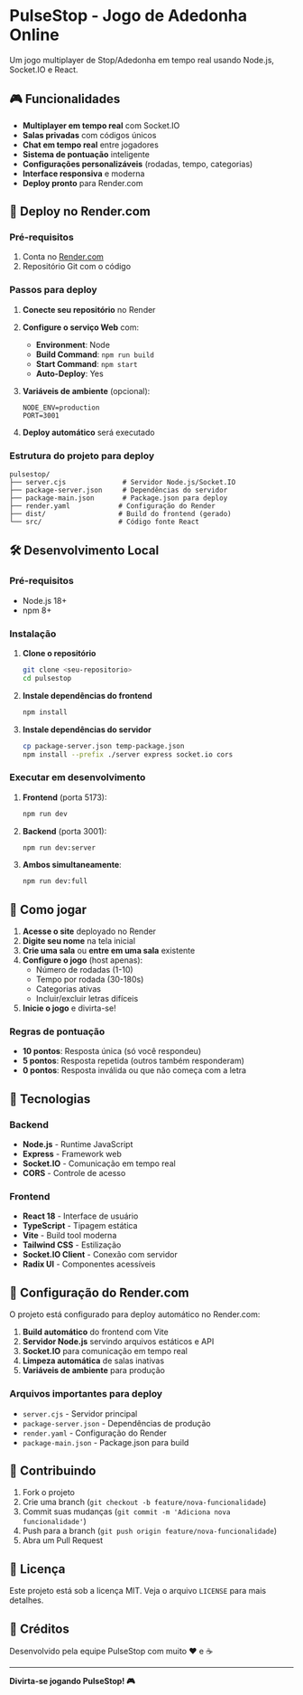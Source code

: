 # PulseStop - Jogo de Adedonha Online

Um jogo multiplayer de Stop/Adedonha em tempo real usando Node.js, Socket.IO e React.

## 🎮 Funcionalidades

- **Multiplayer em tempo real** com Socket.IO
- **Salas privadas** com códigos únicos
- **Chat em tempo real** entre jogadores
- **Sistema de pontuação** inteligente
- **Configurações personalizáveis** (rodadas, tempo, categorias)
- **Interface responsiva** e moderna
- **Deploy pronto** para Render.com

## 🚀 Deploy no Render.com

### Pré-requisitos
1. Conta no [Render.com](https://render.com)
2. Repositório Git com o código

### Passos para deploy

1. **Conecte seu repositório** no Render
2. **Configure o serviço Web** com:
   - **Environment**: Node
   - **Build Command**: `npm run build`
   - **Start Command**: `npm start`
   - **Auto-Deploy**: Yes

3. **Variáveis de ambiente** (opcional):
   ```
   NODE_ENV=production
   PORT=3001
   ```

4. **Deploy automático** será executado

### Estrutura do projeto para deploy

```
pulsestop/
├── server.cjs              # Servidor Node.js/Socket.IO
├── package-server.json     # Dependências do servidor
├── package-main.json       # Package.json para deploy
├── render.yaml            # Configuração do Render
├── dist/                  # Build do frontend (gerado)
└── src/                   # Código fonte React
```

## 🛠️ Desenvolvimento Local

### Pré-requisitos
- Node.js 18+
- npm 8+

### Instalação

1. **Clone o repositório**
   ```bash
   git clone <seu-repositorio>
   cd pulsestop
   ```

2. **Instale dependências do frontend**
   ```bash
   npm install
   ```

3. **Instale dependências do servidor**
   ```bash
   cp package-server.json temp-package.json
   npm install --prefix ./server express socket.io cors
   ```

### Executar em desenvolvimento

1. **Frontend** (porta 5173):
   ```bash
   npm run dev
   ```

2. **Backend** (porta 3001):
   ```bash
   npm run dev:server
   ```

3. **Ambos simultaneamente**:
   ```bash
   npm run dev:full
   ```

## 🎯 Como jogar

1. **Acesse o site** deployado no Render
2. **Digite seu nome** na tela inicial
3. **Crie uma sala** ou **entre em uma sala** existente
4. **Configure o jogo** (host apenas):
   - Número de rodadas (1-10)
   - Tempo por rodada (30-180s)
   - Categorias ativas
   - Incluir/excluir letras difíceis
5. **Inicie o jogo** e divirta-se!

### Regras de pontuação
- **10 pontos**: Resposta única (só você respondeu)
- **5 pontos**: Resposta repetida (outros também responderam)
- **0 pontos**: Resposta inválida ou que não começa com a letra

## 🔧 Tecnologias

### Backend
- **Node.js** - Runtime JavaScript
- **Express** - Framework web
- **Socket.IO** - Comunicação em tempo real
- **CORS** - Controle de acesso

### Frontend
- **React 18** - Interface de usuário
- **TypeScript** - Tipagem estática
- **Vite** - Build tool moderna
- **Tailwind CSS** - Estilização
- **Socket.IO Client** - Conexão com servidor
- **Radix UI** - Componentes acessíveis

## 📝 Configuração do Render.com

O projeto está configurado para deploy automático no Render.com:

1. **Build automático** do frontend com Vite
2. **Servidor Node.js** servindo arquivos estáticos e API
3. **Socket.IO** para comunicação em tempo real
4. **Limpeza automática** de salas inativas
5. **Variáveis de ambiente** para produção

### Arquivos importantes para deploy
- `server.cjs` - Servidor principal
- `package-server.json` - Dependências de produção
- `render.yaml` - Configuração do Render
- `package-main.json` - Package.json para build

## 🤝 Contribuindo

1. Fork o projeto
2. Crie uma branch (`git checkout -b feature/nova-funcionalidade`)
3. Commit suas mudanças (`git commit -m 'Adiciona nova funcionalidade'`)
4. Push para a branch (`git push origin feature/nova-funcionalidade`)
5. Abra um Pull Request

## 📄 Licença

Este projeto está sob a licença MIT. Veja o arquivo `LICENSE` para mais detalhes.

## 🎉 Créditos

Desenvolvido pela equipe PulseStop com muito ❤️ e ☕

---

**Divirta-se jogando PulseStop! 🎮**
